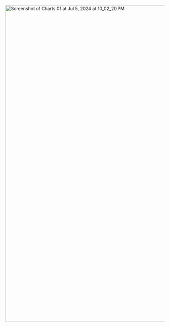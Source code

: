 <img width="1000" alt="Screenshot of Charts 01 at Jul 5, 2024 at 10_02_20 PM" src="https://github.com/raheelahmad/Swift-D3-Charts/assets/54114/97cfabb7-1628-4b29-824e-2f15803f3840">
